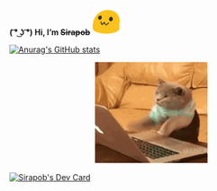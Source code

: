 **( ͡° ͜ʖ ͡°) Hi,  I’m ~~Sirapob~~**
<span> 
  <img src="image.gif" height="50px" width="50px">
</span>


[![Anurag's GitHub stats](https://github-readme-stats.vercel.app/api?username=fluffyhugger&theme=outrun&show_icons=true)](https://github.com/Sirapob/github-readme-stats)


<p align="center">
<img src="cat.gif" style="width:200px;height:180px;">
</p>
<a href="https://app.daily.dev/fluffyhugger"><img src="https://api.daily.dev/devcards/25b9497af60f4df38890e6a94b73deb2.png?r=j5f" width="400" alt="Sirapob's Dev Card"/></a>
